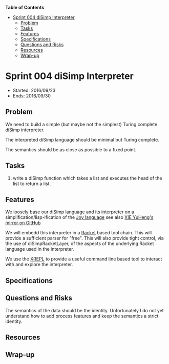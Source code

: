 **Table of Contents**

  - [Sprint 004 diSimp Interpreter](#sprint-004-disimp-interpreter)
    - [Problem](#problem)
    - [Tasks](#tasks)
    - [Features](#features)
    - [Specifications](#specifications)
    - [Questions and Risks](#questions-and-risks)
    - [Resources](#resources)
    - [Wrap-up](#wrap-up)

<!--- END TOC -->

# Sprint 004 diSimp Interpreter

* Started: 2016/09/23
* Ends: 2016/09/30

## Problem

We need to build a simple (but maybe not the simplest) Turing complete 
diSimp interpreter.

The interpreted diSimp language should be minimal but Turing complete.

The semantics should be as close as possible to a fixed point.

## Tasks

1. write a diSimp function which takes a list and executes the head of 
the list to return a list.

## Features

We loosely base our diSimp language and its interpreter on a 
simplification/lisp-ification of the [Joy 
language](http://www.kevinalbrecht.com/code/joy-mirror/joy.html) see 
also [XIE YuHeng's mirror on GitHub](https://github.com/xieyuheng/joy)

We will embedd this interpreter in a 
[Racket](https://docs.racket-lang.org/) based tool chain. This will 
provide a sufficient parser for "free". This will also provide tight 
control, via the use of diSimpRacketLayer, of the aspects of the 
underlying Racket language used in the interpreter.

We use the [XREPL](https://docs.racket-lang.org/xrepl/) to provide a 
useful command line based tool to interact with and explore the 
interpreter.

## Specifications

## Questions and Risks

The semantics of the data should be the identity. Unfortunately I do not 
yet understand how to add process features and keep the semantics a 
strict identity.

## Resources

## Wrap-up

